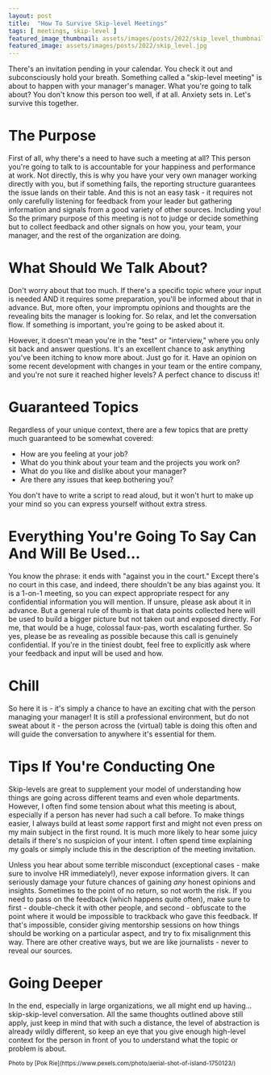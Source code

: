 ```yaml
---
layout: post
title:  "How To Survive Skip-level Meetings"
tags: [ meetings, skip-level ]
featured_image_thumbnail: assets/images/posts/2022/skip_level_thumbnail.jpg 
featured_image: assets/images/posts/2022/skip_level.jpg
---
```

There's an invitation pending in your calendar. You check it out and subconsciously hold your breath. Something called a "skip-level meeting" is about to happen with your manager's manager. What you're going to talk about? You don't know this person too well, if at all. Anxiety sets in. Let's survive this together.

<!--more-->

# The Purpose

First of all, why there's a need to have such a meeting at all? This person you're going to talk to is accountable for your happiness and performance at work. Not directly, this is why you have your very own manager working directly with you, but if something fails, the reporting structure guarantees the issue lands on their table. And this is not an easy task - it requires not only carefully listening for feedback from your leader but gathering information and signals from a good variety of other sources. Including you! So the primary purpose of this meeting is not to judge or decide something but to collect feedback and other signals on how you, your team, your manager, and the rest of the organization are doing. 

# What Should We Talk About?

Don't worry about that too much. If there's a specific topic where your input is needed AND it requires some preparation, you'll be informed about that in advance. But, more often, your impromptu opinions and thoughts are the revealing bits the manager is looking for. So relax, and let the conversation flow. If something is important, you're going to be asked about it. 

However, it doesn't mean you're in the "test" or "interview," where you only sit back and answer questions. It's an excellent chance to ask anything you've been itching to know more about. Just go for it. Have an opinion on some recent development with changes in your team or the entire company, and you're not sure it reached higher levels? A perfect chance to discuss it! 

# Guaranteed Topics

Regardless of your unique context, there are a few topics that are pretty much guaranteed to be somewhat covered: 
* How are you feeling at your job?
* What do you think about your team and the projects you work on?
* What do you like and dislike about your manager? 
* Are there any issues that keep bothering you?

You don't have to write a script to read aloud, but it won't hurt to make up your mind so you can express yourself without extra stress.

# Everything You're Going To Say Can And Will Be Used...

You know the phrase: it ends with "against you in the court." Except there's no court in this case, and indeed, there shouldn't be any bias against you. It is a 1-on-1 meeting, so you can expect appropriate respect for any confidential information you will mention. If unsure, please ask about it in advance. But a general rule of thumb is that data points collected here will be used to build a bigger picture but not taken out and exposed directly. For me, that would be a huge, colossal faux-pas, worth escalating further. So yes, please be as revealing as possible because this call is genuinely confidential. If you're in the tiniest doubt, feel free to explicitly ask where your feedback and input will be used and how.

# Chill

So here it is - it's simply a chance to have an exciting chat with the person managing your manager! It is still a professional environment, but do not sweat about it - the person across the (virtual) table is doing this often and will guide the conversation to anywhere it's essential for them.

# Tips If You're Conducting One

Skip-levels are great to supplement your model of understanding how things are going across different teams and even whole departments. However, I often find some tension about what this meeting is about, especially if a person has never had such a call before. To make things easier, I always build at least _some_ rapport first and might not even press on my main subject in the first round. It is much more likely to hear some juicy details if there's no suspicion of your intent. I often spend time explaining my goals or simply include this in the description of the meeting invitation.

Unless you hear about some terrible misconduct (exceptional cases - make sure to involve HR immediately!), never expose information givers. It can seriously damage your future chances of gaining _any_ honest opinions and insights. Sometimes to the point of no return, so not worth the risk. If you need to pass on the feedback (which happens quite often), make sure to first - double-check it with other people, and second - obfuscate to the point where it would be impossible to trackback who gave this feedback. If that's impossible, consider giving mentorship sessions on how things should be working on a particular aspect, and try to fix misalignment this way. There are other creative ways, but we are like journalists -  never to reveal our sources.

# Going Deeper

In the end, especially in large organizations, we all might end up having... skip-skip-level conversation. All the same thoughts outlined above still apply, just keep in mind that with such a distance, the level of abstraction is already wildly different, so keep an eye that you give enough high-level context for the person in front of you to understand what the topic or problem is about. 

<small>
  Photo by [Pok Rie](https://www.pexels.com/photo/aerial-shot-of-island-1750123/)
</small>